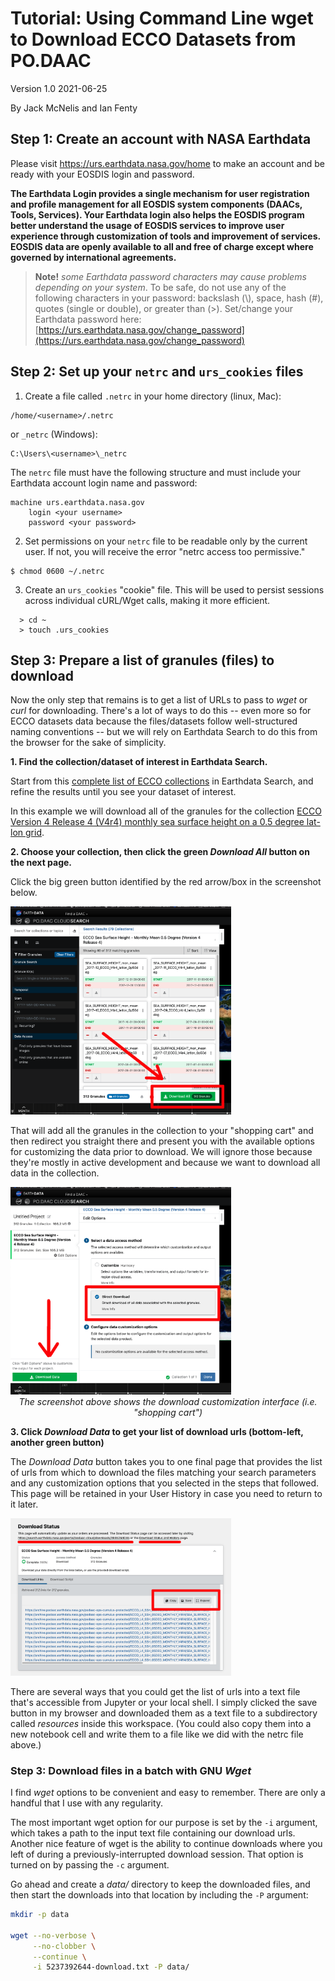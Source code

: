 # Tutorial: Using Command Line wget to Download ECCO Datasets from PO.DAAC

Version 1.0 2021-06-25

By Jack McNelis and Ian Fenty

## Step 1: Create an account with NASA Earthdata

Please visit https://urs.earthdata.nasa.gov/home to make an account and be ready with your EOSDIS login and password. 

**The Earthdata Login provides a single mechanism for user registration and profile management for all EOSDIS system components (DAACs, Tools, Services). Your Earthdata login also helps the EOSDIS program better understand the usage of EOSDIS services to improve user experience through customization of tools and improvement of services. EOSDIS data are openly available to all and free of charge except where governed by international agreements.**

> **Note!**  _some Earthdata password characters may cause problems depending on your system_. To be safe, do not use any of the following characters in your password: backslash (\\), space, hash (#), quotes (single or double), or greater than (>).  Set/change your Earthdata password here: [https://urs.earthdata.nasa.gov/change_password](https://urs.earthdata.nasa.gov/change_password)

## Step 2: Set up your ```netrc``` and ```urs_cookies``` files

1. Create a file called ```.netrc``` in your home directory (linux, Mac):
```
/home/<username>/.netrc
```
or ```_netrc``` (Windows):
```
C:\Users\<username>\_netrc
```

The ```netrc``` file must have the following structure and must include your Earthdata account login name and password:

```
machine urs.earthdata.nasa.gov
    login <your username>
    password <your password>
```

2. Set permissions on your ```netrc``` file to be readable only by the current user.  If not, you will receive the error "netrc access too permissive." 

```shell
$ chmod 0600 ~/.netrc
```

3. Create an ```urs_cookies``` "cookie" file. This will be used to persist sessions across individual cURL/Wget calls, making it more efficient.

```
  > cd ~
  > touch .urs_cookies
```


## Step 3: Prepare a list of granules (files) to download

Now the only step that remains is to get a list of URLs to pass to *wget* or *curl* for downloading. There's a lot of ways to do this -- even more so for ECCO datasets data because the files/datasets follow well-structured naming conventions -- but we will rely on Earthdata Search to do this from the browser for the sake of simplicity.

**1. Find the collection/dataset of interest in Earthdata Search.**

Start from this [complete list of ECCO collections](https://search.earthdata.nasa.gov/portal/podaac-cloud/search?fpj=ECCO) in Earthdata Search, and refine the results until you see your dataset of interest.

In this example we will download all of the granules for the collection [ECCO Version 4 Release 4 (V4r4) monthly sea surface height on a 0.5 degree lat-lon grid](https://search.earthdata.nasa.gov/portal/podaac-cloud/search/granules?p=C1990404799-POCLOUD).

**2. Choose your collection, then click the green *Download All* button on the next page.**

Click the big green button identified by the red arrow/box in the screenshot below.

<img src="https://raw.githubusercontent.com/ECCO-GROUP/ECCO-ACCESS/master/PODAAC/Images/edsc1.png" width="70%" />

That will add all the granules in the collection to your "shopping cart" and then redirect you straight there and present you with the available options for customizing the data prior to download. We will ignore those because they're mostly in active development and because we want to download all data in the collection.

<img src="https://raw.githubusercontent.com/ECCO-GROUP/ECCO-ACCESS/master/PODAAC/Images/edsc2.png" width="70%" />
<center><i>The screenshot above shows the download customization interface (i.e. "shopping cart")</i></center>

**3. Click *Download Data* to get your list of download urls (bottom-left, another green button)**

The *Download Data* button takes you to one final page that provides the list of urls from which to download the files matching your search parameters and any customization options that you selected in the steps that followed. This page will be retained in your User History in case you need to return to it later.

<img src="https://raw.githubusercontent.com/ECCO-GROUP/ECCO-ACCESS/master/PODAAC/Images/edsc3.png" width="70%" />

There are several ways that you could get the list of urls into a text file that's accessible from Jupyter or your local shell. I simply clicked the save button in my browser and downloaded them as a text file to a subdirectory called *resources* inside this workspace. (You could also copy them into a new notebook cell and write them to a file like we did with the netrc file above.)

### Step 3: Download files in a batch with GNU *Wget*

I find *wget* options to be convenient and easy to remember. There are only a handful that I use with any regularity.

The most important wget option for our purpose is set by the `-i` argument, which takes a path to the input text file containing our download urls. Another nice feature of wget is the ability to continue downloads where you left of during a previously-interrupted download session. That option is turned on by passing the `-c` argument.

Go ahead and create a *data/* directory to keep the downloaded files, and then start the downloads into that location by including the `-P` argument:

```sh
mkdir -p data

wget --no-verbose \
     --no-clobber \
     --continue \
     -i 5237392644-download.txt -P data/
```
